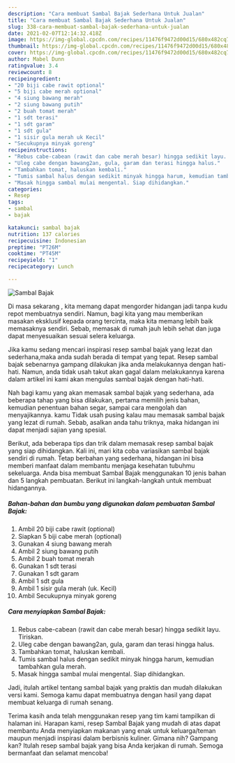 ```yaml
---
description: "Cara membuat Sambal Bajak Sederhana Untuk Jualan"
title: "Cara membuat Sambal Bajak Sederhana Untuk Jualan"
slug: 338-cara-membuat-sambal-bajak-sederhana-untuk-jualan
date: 2021-02-07T12:14:32.418Z
image: https://img-global.cpcdn.com/recipes/11476f9472d00d15/680x482cq70/sambal-bajak-foto-resep-utama.jpg
thumbnail: https://img-global.cpcdn.com/recipes/11476f9472d00d15/680x482cq70/sambal-bajak-foto-resep-utama.jpg
cover: https://img-global.cpcdn.com/recipes/11476f9472d00d15/680x482cq70/sambal-bajak-foto-resep-utama.jpg
author: Mabel Dunn
ratingvalue: 3.4
reviewcount: 8
recipeingredient:
- "20 biji cabe rawit optional"
- "5 biji cabe merah optional"
- "4 siung bawang merah"
- "2 siung bawang putih"
- "2 buah tomat merah"
- "1 sdt terasi"
- "1 sdt garam"
- "1 sdt gula"
- "1 sisir gula merah uk Kecil"
- "Secukupnya minyak goreng"
recipeinstructions:
- "Rebus cabe-cabean (rawit dan cabe merah besar) hingga sedikit layu. Tiriskan."
- "Uleg cabe dengan bawang2an, gula, garam dan terasi hingga halus."
- "Tambahkan tomat, haluskan kembali."
- "Tumis sambal halus dengan sedikit minyak hingga harum, kemudian tambahkan gula merah."
- "Masak hingga sambal mulai mengental. Siap dihidangkan."
categories:
- Resep
tags:
- sambal
- bajak

katakunci: sambal bajak 
nutrition: 137 calories
recipecuisine: Indonesian
preptime: "PT26M"
cooktime: "PT45M"
recipeyield: "1"
recipecategory: Lunch

---
```



![Sambal Bajak](https://img-global.cpcdn.com/recipes/11476f9472d00d15/680x482cq70/sambal-bajak-foto-resep-utama.jpg)

Di masa  sekarang , kita memang dapat mengorder hidangan jadi tanpa kudu repot membuatnya sendiri. Namun, bagi kita yang mau memberikan masakan eksklusif kepada orang tercinta, maka kita memang lebih baik memasaknya sendiri. Sebab, memasak di rumah jauh lebih sehat dan juga dapat menyesuaikan sesuai selera keluarga.

Jika kamu sedang mencari inspirasi resep sambal bajak yang lezat dan sederhana,maka anda sudah berada di tempat yang tepat. Resep sambal bajak  sebenarnya gampang dilakukan jika anda melakukannya dengan hati-hati. Namun, anda tidak usah takut akan gagal dalam melakukannya 
karena dalam artikel ini kami akan mengulas sambal bajak dengan hati-hati.  



Nah bagi kamu yang akan memasak sambal bajak yang sederhana, ada beberapa tahap yang bisa dilakukan, pertama memilih jenis bahan, kemudian penentuan bahan segar, sampai cara mengolah dan menyajikannya. kamu Tidak usah pusing kalau mau memasak sambal bajak yang lezat di rumah. Sebab, asalkan anda  tahu triknya, maka hidangan ini dapat menjadi sajian yang spesial.

Berikut, ada beberapa tips dan trik dalam memasak resep sambal bajak yang siap dihidangkan. Kali ini, mari kita coba variasikan sambal bajak sendiri di rumah. Tetap berbahan yang sederhana, hidangan ini bisa memberi manfaat dalam membantu menjaga kesehatan tubuhmu sekeluarga. Anda bisa membuat Sambal Bajak menggunakan 10 jenis bahan dan 5 langkah pembuatan. Berikut ini langkah-langkah untuk membuat hidangannya.

<!--inarticleads1-->

##### Bahan-bahan dan bumbu yang digunakan dalam pembuatan Sambal Bajak:

1. Ambil 20 biji cabe rawit (optional)
1. Siapkan 5 biji cabe merah (optional)
1. Gunakan 4 siung bawang merah
1. Ambil 2 siung bawang putih
1. Ambil 2 buah tomat merah
1. Gunakan 1 sdt terasi
1. Gunakan 1 sdt garam
1. Ambil 1 sdt gula
1. Ambil 1 sisir gula merah (uk. Kecil)
1. Ambil Secukupnya minyak goreng




<!--inarticleads2-->

##### Cara menyiapkan Sambal Bajak:

1. Rebus cabe-cabean (rawit dan cabe merah besar) hingga sedikit layu. Tiriskan.
1. Uleg cabe dengan bawang2an, gula, garam dan terasi hingga halus.
1. Tambahkan tomat, haluskan kembali.
1. Tumis sambal halus dengan sedikit minyak hingga harum, kemudian tambahkan gula merah.
1. Masak hingga sambal mulai mengental. Siap dihidangkan.




Jadi, itulah artikel tentang  sambal bajak  yang praktis dan mudah dilakukan versi kami. Semoga kamu dapat membuatnya dengan hasil yang dapat membuat keluarga di rumah senang. 

Terima kasih anda telah menggunakan resep yang tim kami tampilkan di halaman ini. Harapan kami, resep  Sambal Bajak yang mudah di atas dapat membantu Anda menyiapkan makanan yang enak untuk keluarga/teman maupun menjadi inspirasi dalam berbisnis kuliner. Gimana nih? Gampang kan? Itulah resep sambal bajak yang bisa Anda kerjakan di rumah. Semoga bermanfaat dan selamat mencoba!

